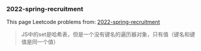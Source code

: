 ### 2022-spring-recruitment

This page Leetcode problems from:
[2022-spring-recruitment](https://leetcode-cn.com/leetbook/read/2022-spring-recruitment/)


> JS中的set是哈希表，但是一个没有键名的遍历器对象，只有值（键名和键值是同一个值）
